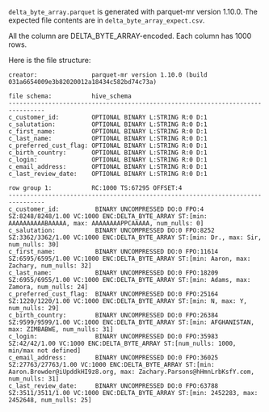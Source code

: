 <!--
  ~ Licensed to the Apache Software Foundation (ASF) under one
  ~ or more contributor license agreements.  See the NOTICE file
  ~ distributed with this work for additional information
  ~ regarding copyright ownership.  The ASF licenses this file
  ~ to you under the Apache License, Version 2.0 (the
  ~ "License"); you may not use this file except in compliance
  ~ with the License.  You may obtain a copy of the License at
  ~
  ~   http://www.apache.org/licenses/LICENSE-2.0
  ~
  ~ Unless required by applicable law or agreed to in writing,
  ~ software distributed under the License is distributed on an
  ~ "AS IS" BASIS, WITHOUT WARRANTIES OR CONDITIONS OF ANY
  ~ KIND, either express or implied.  See the License for the
  ~ specific language governing permissions and limitations
  ~ under the License.
  -->

`delta_byte_array.parquet` is generated with parquet-mr version 1.10.0.
The expected file contents are in `delta_byte_array_expect.csv`.

All the column are DELTA_BYTE_ARRAY-encoded. Each column has 1000 rows.

Here is the file structure:
```file:                  file:/Users/pincheng/arrow/cpp/submodules/parquet-testing/data/delta_byte_array.parquet
creator:               parquet-mr version 1.10.0 (build 031a6654009e3b82020012a18434c582bd74c73a)

file schema:           hive_schema
--------------------------------------------------------------------------------
c_customer_id:         OPTIONAL BINARY L:STRING R:0 D:1
c_salutation:          OPTIONAL BINARY L:STRING R:0 D:1
c_first_name:          OPTIONAL BINARY L:STRING R:0 D:1
c_last_name:           OPTIONAL BINARY L:STRING R:0 D:1
c_preferred_cust_flag: OPTIONAL BINARY L:STRING R:0 D:1
c_birth_country:       OPTIONAL BINARY L:STRING R:0 D:1
c_login:               OPTIONAL BINARY L:STRING R:0 D:1
c_email_address:       OPTIONAL BINARY L:STRING R:0 D:1
c_last_review_date:    OPTIONAL BINARY L:STRING R:0 D:1

row group 1:           RC:1000 TS:67295 OFFSET:4
--------------------------------------------------------------------------------
c_customer_id:          BINARY UNCOMPRESSED DO:0 FPO:4 SZ:8248/8248/1.00 VC:1000 ENC:DELTA_BYTE_ARRAY ST:[min: AAAAAAAAAABAAAAA, max: AAAAAAAAPPCAAAAA, num_nulls: 0]
c_salutation:           BINARY UNCOMPRESSED DO:0 FPO:8252 SZ:3362/3362/1.00 VC:1000 ENC:DELTA_BYTE_ARRAY ST:[min: Dr., max: Sir, num_nulls: 30]
c_first_name:           BINARY UNCOMPRESSED DO:0 FPO:11614 SZ:6595/6595/1.00 VC:1000 ENC:DELTA_BYTE_ARRAY ST:[min: Aaron, max: Zachary, num_nulls: 32]
c_last_name:            BINARY UNCOMPRESSED DO:0 FPO:18209 SZ:6955/6955/1.00 VC:1000 ENC:DELTA_BYTE_ARRAY ST:[min: Adams, max: Zamora, num_nulls: 24]
c_preferred_cust_flag:  BINARY UNCOMPRESSED DO:0 FPO:25164 SZ:1220/1220/1.00 VC:1000 ENC:DELTA_BYTE_ARRAY ST:[min: N, max: Y, num_nulls: 29]
c_birth_country:        BINARY UNCOMPRESSED DO:0 FPO:26384 SZ:9599/9599/1.00 VC:1000 ENC:DELTA_BYTE_ARRAY ST:[min: AFGHANISTAN, max: ZIMBABWE, num_nulls: 31]
c_login:                BINARY UNCOMPRESSED DO:0 FPO:35983 SZ:42/42/1.00 VC:1000 ENC:DELTA_BYTE_ARRAY ST:[num_nulls: 1000, min/max not defined]
c_email_address:        BINARY UNCOMPRESSED DO:0 FPO:36025 SZ:27763/27763/1.00 VC:1000 ENC:DELTA_BYTE_ARRAY ST:[min: Aaron.Browder@iUpddkHI9z8.org, max: Zachary.Parsons@hHmnLrbKsfY.com, num_nulls: 31]
c_last_review_date:     BINARY UNCOMPRESSED DO:0 FPO:63788 SZ:3511/3511/1.00 VC:1000 ENC:DELTA_BYTE_ARRAY ST:[min: 2452283, max: 2452648, num_nulls: 25]
```
